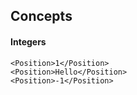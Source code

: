 ## Concepts

#### Integers

```
<Position>1</Position>
<Position>Hello</Position>
<Position>-1</Position>
```
